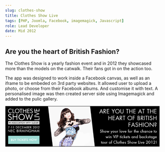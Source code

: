 ```yaml
---
slug: clothes-show
title: Clothes Show Live
tags: [PHP, Joomla, Facebook, imagemagick, Javascript]
role: Lead Developer
date: Mid 2012
---
```


## Are you the heart of British Fashion?

The Clothes Show is a yearly fashion event and in 2012 they showcased more than the models on the catwalk. Their fans got in on the action too.

The app was designed to work inside a Facebook canvas, as well as an iframe to be embeded on 3rd party websites. It allowed user to upload a photo, or choose from their Facebook albums. And customise it with text. A personalised image was then created server side using Imagemagick and added to the pulic gallery.

![alt text](header.jpg "Screenshot")
